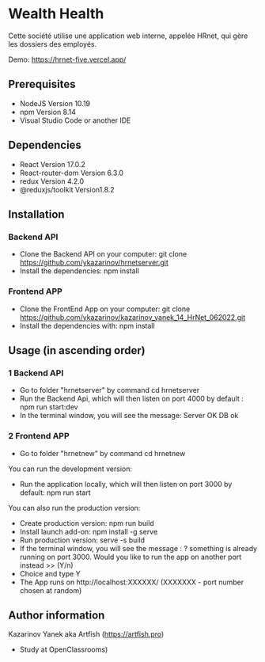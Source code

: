 # Wealth Health

Cette société utilise une application web interne, appelée HRnet, qui gère les dossiers des employés.

Demo: https://hrnet-five.vercel.app/

## Prerequisites

-   NodeJS Version 10.19
-   npm Version 8.14
-   Visual Studio Code or another IDE

## Dependencies

-   React Version 17.0.2
-   React-router-dom Version 6.3.0
-   redux Version 4.2.0
-   @reduxjs/toolkit Version1.8.2

## Installation

### Backend API

-   Clone the Backend API on your computer: git clone https://github.com/ykazarinov/hrnetserver.git
-   Install the dependencies: npm install


### Frontend APP

-   Clone the FrontEnd App on your computer: git clone https://github.com/ykazarinov/kazarinov_yanek_14_HrNet_062022.git
-   Install the dependencies with: npm install

## Usage (in ascending order)

### 1 Backend API

-   Go to folder "hrnetserver" by command cd hrnetserver
-   Run the Backend Api, which will then listen on port 4000 by default : npm run start:dev
-   In the terminal window, you will see the message: Server OK DB ok

### 2 Frontend APP

-   Go to folder "hrnetnew" by command cd hrnetnew

You can run the development version:
-   Run the application locally, which will then listen on port 3000 by default: npm run start

You can also run the production version:
-   Create production version: npm run build
-   Install launch add-on: npm install -g serve
-   Run production version: serve -s build
-   If the terminal window, you will see the message : ? something is already running on port 3000. Would you like to run the app on another port instead >> (Y/n)
-   Choice and type Y
-   The App runs on http://localhost:XXXXXX/ (XXXXXXX - port number chosen at random)

## Author information

Kazarinov Yanek aka Artfish (https://artfish.pro)

-   Study at OpenClassrooms)
